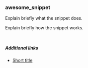 ### awesome_snippet

Explain briefly what the snippet does.

Explain briefly how the snippet works.

```ruby
```

```bash
```

##### Additional links

* [Short title](https://yourLinkGoes.here/)
